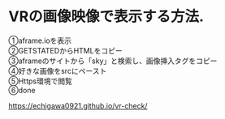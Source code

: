 # VRの画像映像で表示する方法.  

①aframe.ioを表示   
②GETSTATEDからHTMLをコピー   
③aframeのサイトから「sky」と検索し、画像挿入タグをコピー   
④好きな画像をsrcにペースト   
⑤Https環境で閲覧   
⑥done   
   
   https://echigawa0921.github.io/vr-check/
